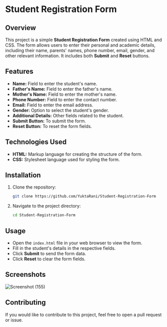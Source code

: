 # Student Registration Form

## Overview

This project is a simple **Student Registration Form** created using HTML and CSS. 
The form allows users to enter their personal and academic details, including their name, 
parents' names, phone number, email, gender, and other relevant information. It includes 
both **Submit** and **Reset** buttons.

## Features

- **Name:** Field to enter the student's name.
- **Father's Name:** Field to enter the father's name.
- **Mother's Name:** Field to enter the mother's name.
- **Phone Number:** Field to enter the contact number.
- **Email:** Field to enter the email address.
- **Gender:** Option to select the student's gender.
- **Additional Details:** Other fields related to the student.
- **Submit Button:** To submit the form.
- **Reset Button:** To reset the form fields.

## Technologies Used

- **HTML:** Markup language for creating the structure of the form.
- **CSS:** Stylesheet language used for styling the form.

## Installation

1. Clone the repository:
    ```bash
    git clone https://github.com/YuktaRani/Student-Registration-Form
    ```
2. Navigate to the project directory:
    ```bash
    cd Student-Registration-Form
    ```
## Usage

- Open the `index.html` file in your web browser to view the form.
- Fill in the student's details in the respective fields.
- Click **Submit** to send the form data.
- Click **Reset** to clear the form fields.

## Screenshots

![Screenshot (155)](https://github.com/user-attachments/assets/7202b38d-b7e3-4b52-b2ac-ed05f4b26d71)

## Contributing

If you would like to contribute to this project, feel free to open a pull request or issue.
